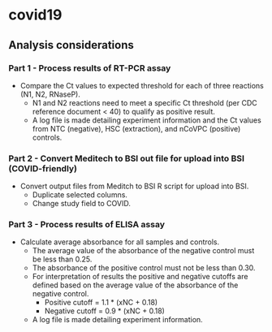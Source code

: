 # covid19

## Analysis considerations

### Part 1 - Process results of RT-PCR assay
- Compare the Ct values to expected threshold for each of three reactions (N1, N2, RNaseP).
  - N1 and N2 reactions need to meet a specific Ct threshold (per CDC reference document < 40) to qualify as positive result. 
  - A log file is made detailing experiment information and the Ct values from NTC (negative), HSC (extraction), and nCoVPC (positive) controls.
  
### Part 2 - Convert Meditech to BSI out file for upload into BSI (COVID-friendly)
- Convert output files from Meditch to BSI R script for upload into BSI.
  - Duplicate selected columns.
  - Change study field to COVID.

### Part 3 - Process results of ELISA assay
- Calculate average absorbance for all samples and controls. 
  - The average value of the absorbance of the negative control must be less than 0.25.
  - The absorbance of the positive control must not be less than 0.30. 
  - For interpretation of results the positive and negative cutoffs are defined based on the average value of the absorbance of the negative control.
    - Positive cutoff = 1.1 * (xNC + 0.18)
    - Negative cutoff = 0.9 * (xNC + 0.18)
  - A log file is made detailing experiment information. 
